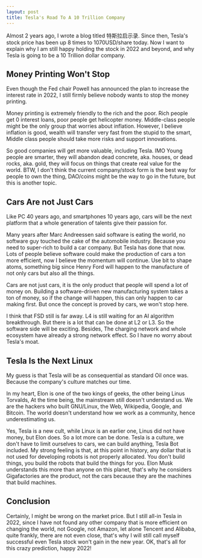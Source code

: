 ```yaml
---
layout: post
title: Tesla's Road To A 10 Trillion Company
---
```

Almost 2 years ago, I wrote a blog titled 特斯拉启示录. Since then, Tesla's stock price has been up 8 times to 1070USD/share today. Now I want to explain why I am still happy holding the stock in 2022 and beyond, and why Tesla is going to be a 10 Trillion dollar company.

## Money Printing Won't Stop

Even though the Fed chair Powell has announced the plan to increase the interest rate in 2022, I still firmly believe nobody wants to stop the money printing.

Money printing is extremely friendly to the rich and the poor. Rich people get 0 interest loans, poor people get helicopter money. Middle-class people might be the only group that worries about inflation. However, I believe inflation is good, wealth will transfer very fast from the stupid to the smart, Middle class people should take more risks and support innovations.

So good companies will get more valuable, including Tesla. IMO Young people are smarter, they will abandon dead concrete, aka. houses, or dead rocks, aka. gold, they will focus on things that create real value for the world. BTW, I don't think the current company/stock form is the best way for people to own the thing, DAO/coins might be the way to go in the future, but this is another topic.

## Cars Are not Just Cars

Like PC 40 years ago, and smartphones 10 years ago, cars will be the next platform that a whole generation of talents give their passion for.

Many years after Marc Andreessen said software is eating the world, no software guy touched the cake of the automobile industry. Because you need to super-rich to build a car company. But Tesla has done that now. Lots of people believe software could make the production of cars a ton more efficient, now I believe the momentum will continue. Use bit to shape atoms, something big since Henry Ford will happen to the manufacture of not only cars but also all the things.

Cars are not just cars, it is the only product that people will spend a lot of money on. Building a software-driven new manufacturing system takes a ton of money, so if the change will happen, this can only happen to car making first. But once the concept is proved by cars, we won't stop here.

I think that FSD still is far away. L4 is still waiting for an AI algorithm breakthrough. But there is a lot that can be done at L2 or L3. So the software side will be exciting. Besides, The charging network and whole ecosystem have already a strong network effect. So I have no worry about Tesla's moat.

## Tesla Is the Next Linux

My guess is that Tesla will be as consequential as standard Oil once was. Because the company's culture matches our time.

In my heart, Elon is one of the two kings of geeks, the other being Linus Torvalds, At the time being, the mainstream still doesn't understand us. We are the hackers who built GNU/Linux, the Web, Wikipedia, Google, and Bitcoin. The world doesn't understand how we work as a community, hence underestimating us.

Yes, Tesla is a new cult, while Linux is an earlier one, Linus did not have money, but Elon does. So a lot more can be done. Tesla is a culture, we don't have to limit ourselves to cars, we can build anything, Tesla Bot included. My strong feeling is that, at this point in history, any dollar that is not used for developing robots is not properly allocated. You don't build things, you build the robots that build the things for you. Elon Musk understands this more than anyone on this planet,  that's why he considers Gigafactories are the product, not the cars because they are the machines that build machines.

## Conclusion

Certainly, I might be wrong on the market price. But I still all-in Tesla in 2022, since I have not found any other company that is more efficient on changing the world, not Google, not Amazon, let alone Tencent and Alibaba, quite frankly, there are not even close, that's why I will still call myself successful even Tesla stock won't gain in the new year. OK, that's all for this crazy prediction, happy 2022!
